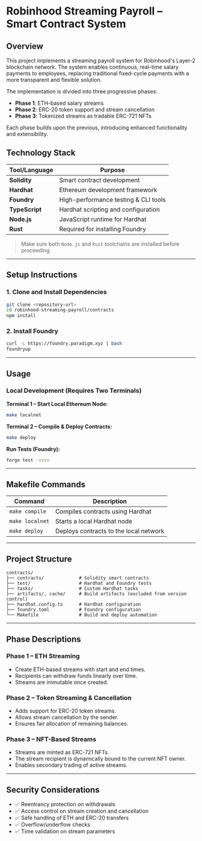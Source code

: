 # Robinhood Streaming Payroll – Smart Contract System

## Overview

This project implements a streaming payroll system for Robinhood's Layer-2 blockchain network. The system enables continuous, real-time salary payments to employees, replacing traditional fixed-cycle payments with a more transparent and flexible solution.

The implementation is divided into three progressive phases:

- **Phase 1**: ETH-based salary streams  
- **Phase 2**: ERC-20 token support and stream cancellation  
- **Phase 3**: Tokenized streams as tradable ERC-721 NFTs

Each phase builds upon the previous, introducing enhanced functionality and extensibility.



## Technology Stack

| Tool/Language      | Purpose                              |
|--------------------|--------------------------------------|
| **Solidity**       | Smart contract development           |
| **Hardhat**        | Ethereum development framework       |
| **Foundry**        | High-performance testing & CLI tools |
| **TypeScript**     | Hardhat scripting and configuration  |
| **Node.js**        | JavaScript runtime for Hardhat       |
| **Rust**           | Required for installing Foundry      |

> Make sure both `Node.js` and `Rust` toolchains are installed before proceeding.

---

## Setup Instructions

### 1. Clone and Install Dependencies

```bash
git clone <repository-url>
cd robinhood-streaming-payroll/contracts
npm install
````

### 2. Install Foundry

```bash
curl -L https://foundry.paradigm.xyz | bash
foundryup
```

---

## Usage

### Local Development (Requires Two Terminals)

**Terminal 1 – Start Local Ethereum Node:**

```bash
make localnet
```

**Terminal 2 – Compile & Deploy Contracts:**

```bash
make deploy
```

**Run Tests (Foundry):**

```bash
forge test -vvvv
```

---

## Makefile Commands

| Command         | Description                            |
| --------------- | -------------------------------------- |
| `make compile`  | Compiles contracts using Hardhat       |
| `make localnet` | Starts a local Hardhat node            |
| `make deploy`   | Deploys contracts to the local network |

---

## Project Structure

```
contracts/
├── contracts/             # Solidity smart contracts
├── test/                  # Hardhat and Foundry tests
├── tasks/                 # Custom Hardhat tasks
├── artifacts/, cache/     # Build artifacts (excluded from version control)
├── hardhat.config.ts      # Hardhat configuration
├── foundry.toml           # Foundry configuration
└── Makefile               # Build and deploy automation
```

---

## Phase Descriptions

### Phase 1 – ETH Streaming

* Create ETH-based streams with start and end times.
* Recipients can withdraw funds linearly over time.
* Streams are immutable once created.

### Phase 2 – Token Streaming & Cancellation

* Adds support for ERC-20 token streams.
* Allows stream cancellation by the sender.
* Ensures fair allocation of remaining balances.

### Phase 3 – NFT-Based Streams

* Streams are minted as ERC-721 NFTs.
* The stream recipient is dynamically bound to the current NFT owner.
* Enables secondary trading of active streams.

---

## Security Considerations

* ✅ Reentrancy protection on withdrawals
* ✅ Access control on stream creation and cancellation
* ✅ Safe handling of ETH and ERC-20 transfers
* ✅ Overflow/underflow checks
* ✅ Time validation on stream parameters

